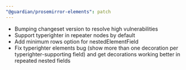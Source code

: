 ```yaml
---
"@guardian/prosemirror-elements": patch
---
```


- Bumping changeset version to resolve high vulnerabilities
- Support typerighter in repeater nodes by default
- Add minimum rows option for nestedElementField
- Fix typerighter elements bug (show more than one decoration per typerighter-supporting field) and get decorations working better in repeated nested fields
